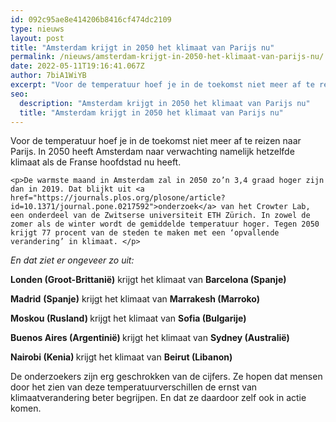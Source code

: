 ```yaml
---
id: 092c95ae8e414206b8416cf474dc2109
type: nieuws
layout: post
title: "Amsterdam krijgt in 2050 het klimaat van Parijs nu"
permalink: /nieuws/amsterdam-krijgt-in-2050-het-klimaat-van-parijs-nu/
date: 2022-05-11T19:16:41.067Z
author: 7biA1WiYB
excerpt: "Voor de temperatuur hoef je in de toekomst niet meer af te reizen naar Parijs. In 2050 heeft Amsterdam naar verwachting namelijk hetzelfde klimaat als de Franse hoofdstad nu heeft.  "
seo:
  description: "Amsterdam krijgt in 2050 het klimaat van Parijs nu"
  title: "Amsterdam krijgt in 2050 het klimaat van Parijs nu"
---
```

Voor de temperatuur hoef je in de toekomst niet meer af te reizen naar Parijs. In 2050 heeft Amsterdam naar verwachting namelijk hetzelfde klimaat als de Franse hoofdstad nu heeft.  

    <p>De warmste maand in Amsterdam zal in 2050 zo’n 3,4 graad hoger zijn dan in 2019. Dat blijkt uit <a href="https://journals.plos.org/plosone/article?id=10.1371/journal.pone.0217592">onderzoek</a> van het Crowter Lab, een onderdeel van de Zwitserse universiteit ETH Zürich. In zowel de zomer als de winter wordt de gemiddelde temperatuur hoger. Tegen 2050 krijgt 77 procent van de steden te maken met een ‘opvallende verandering’ in klimaat. </p>
<p><em>En dat ziet er ongeveer zo uit:</em></p>
<p><strong>Londen (Groot-Brittanië)</strong> krijgt het klimaat van <strong>Barcelona (Spanje)</strong></p>
<p><strong>Madrid</strong> <strong>(Spanje)</strong> krijgt het klimaat van <strong>Marrakesh (Marroko) </strong></p>
<p><strong>Moskou (Rusland) </strong>krijgt het klimaat van <strong>Sofia (Bulgarije)</strong></p>
<p><strong>Buenos Aires (Argentinië) </strong>krijgt het klimaat van <strong>Sydney (Australië)</strong></p>
<p><strong>Nairobi (Kenia) </strong>krijgt het klimaat van <strong>Beirut (Libanon)</strong></p>
<p>De onderzoekers zijn erg geschrokken van de cijfers. Ze hopen dat mensen door het zien van deze temperatuurverschillen de ernst van klimaatverandering beter begrijpen. En dat ze daardoor zelf ook in actie komen. </p>  
